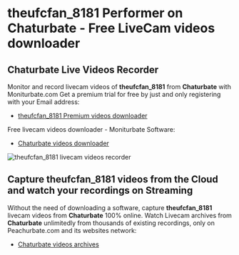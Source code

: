 # theufcfan_8181 Performer on Chaturbate - Free LiveCam videos downloader

## Chaturbate Live Videos Recorder

Monitor and record livecam videos of **theufcfan_8181** from **Chaturbate** with Moniturbate.com
Get a premium trial for free by just and only registering with your Email address:
* [theufcfan_8181 Premium videos downloader](https://moniturbate.com/request-demo-licence-key.html)

Free livecam videos downloader - Moniturbate Software:
* [Chaturbate videos downloader](https://moniturbate.com/moniturbate-download-software.html)

![theufcfan_8181 livecam videos recorder](https://peachurnet.com/templates/moniturbate-software.png)


## Capture theufcfan_8181 videos from the Cloud and watch your recordings on Streaming

Without the need of downloading a software, capture **theufcfan_8181** livecam videos from **Chaturbate** 100% online.
Watch Livecam archives from **Chaturbate** unlimitedly from thousands of existing recordings, only on Peachurbate.com and its websites network:
* [Chaturbate videos archives](https://peachurnet.com/)